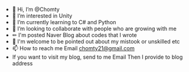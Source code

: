 - 👋 Hi, I’m @Chomty
- 👀 I’m interested in Unity
- 🌱 I’m currently learning to C# and Python
- 💞️ I’m looking to collaborate with people who are growing with me
- ✏ I'm posted Naver Blog about codes that I wrote
- 💬 I'm welcome to be pointed out about my mistook or unskilled etc
- 📫 How to reach me Email chomty21@gmail.com
- If you want to visit my blog, send to me Email
Then I provide to blog address

<!---
Chomty/Chomty is a ✨ special ✨ repository because its `README.md` (this file) appears on your GitHub profile.
You can click the Preview link to take a look at your changes.
--->
